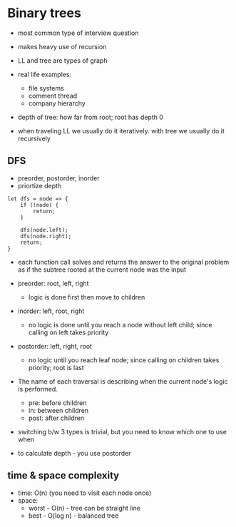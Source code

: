 # Binary trees

- most common type of interview question
- makes heavy use of recursion
- LL and tree are types of graph
- real life examples:

  - file systems
  - comment thread
  - company hierarchy

- depth of tree: how far from root; root has depth 0

- when traveling LL we usually do it iteratively. with tree we usually do it recursively

## DFS

- preorder, postorder, inorder
- priortize depth

```
let dfs = node => {
    if (!node) {
        return;
    }

    dfs(node.left);
    dfs(node.right);
    return;
}
```

- each function call solves and returns the answer to the original problem as if the subtree rooted at the current node was the input
- preorder: root, left, right
  - logic is done first then move to children
- inorder: left, root, right
  - no logic is done until you reach a node without left child; since calling on left takes priority
- postorder: left, right, root
  - no logic until you reach leaf node; since calling on children takes priority; root is last
- The name of each traversal is describing when the current node's logic is performed.
  - pre: before children
  - in: between children
  - post: after children
- switching b/w 3 types is trivial, but you need to know which one to use when

- to calculate depth - you use postorder

## time & space complexity

- time: O(n) (you need to visit each node once)
- space:
  - worst - O(n) - tree can be straight line
  - best - O(log n) - balanced tree
